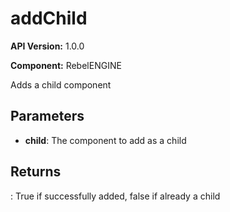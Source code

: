 # addChild

**API Version:** 1.0.0

**Component:** RebelENGINE

Adds a child component

## Parameters

- **child**: The component to add as a child

## Returns

: True if successfully added, false if already a child

